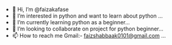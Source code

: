 - 👋 Hi, I’m @faizakafase
- 👀 I’m interested in python and want to learn about python ...
- 🌱 I’m currently learning python as a beginner...
- 💞️ I’m looking to collaborate on project for python beginner...
- 📫 How to reach me Gmail:- faizshabbaak0101@gmail.com ...

<!---
faizakafase/faizakafase is a ✨ special ✨ repository because its `README.md` (this file) appears on your GitHub profile.
You can click the Preview link to take a look at your changes.
--->
